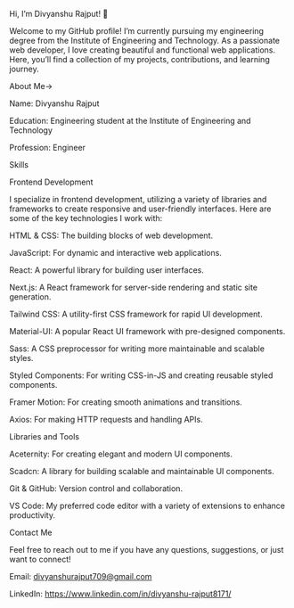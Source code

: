 Hi, I’m Divyanshu Rajput! 👋

Welcome to my GitHub profile! I’m currently pursuing my engineering degree from the Institute of Engineering and Technology. As a passionate web developer, I love creating beautiful and functional web applications. Here, you’ll find a collection of my projects, contributions, and learning journey.

About Me->

Name: Divyanshu Rajput

Education: Engineering student at the Institute of Engineering and Technology

Profession: Engineer

Skills

Frontend Development

I specialize in frontend development, utilizing a variety of libraries and frameworks to create responsive and user-friendly interfaces. Here are some of the key technologies I work with:

HTML & CSS: The building blocks of web development.

JavaScript: For dynamic and interactive web applications.

React: A powerful library for building user interfaces.

Next.js: A React framework for server-side rendering and static site generation.

Tailwind CSS: A utility-first CSS framework for rapid UI development.

Material-UI: A popular React UI framework with pre-designed components.

Sass: A CSS preprocessor for writing more maintainable and scalable styles.

Styled Components: For writing CSS-in-JS and creating reusable styled components.

Framer Motion: For creating smooth animations and transitions.

Axios: For making HTTP requests and handling APIs.

Libraries and Tools

Aceternity: For creating elegant and modern UI components.

Scadcn: A library for building scalable and maintainable UI components.

Git & GitHub: Version control and collaboration.

VS Code: My preferred code editor with a variety of extensions to enhance productivity.



Contact Me

Feel free to reach out to me if you have any questions, suggestions, or just want to connect!

Email: divyanshurajput709@gmail.com

LinkedIn: https://www.linkedin.com/in/divyanshu-rajput8171/

